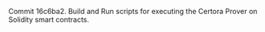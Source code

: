 Commit 16c6ba2.                    Build and Run scripts for executing the Certora Prover on Solidity smart contracts.